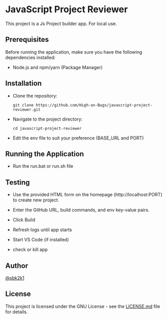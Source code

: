 # JavaScript Project Reviewer

This project is a Js Project builder app. For local use.

## Prerequisites

Before running the application, make sure you have the following dependencies installed:

- Node.js and npm/yarn (Package Manager)

## Installation

- Clone the repository:

  ```shell
  git clone https://github.com/High-on-Bugs/javascript-project-reviewer.git

  ```

- Navigate to the project directory:

  ```shell
  cd javascript-project-reviewer

  ```

- Edit the env file to suit your preference (BASE_URL and PORT)

## Running the Application

- Run the run.bat or run.sh file

## Testing

- Use the provided HTML form on the homepage (http://localhost:PORT) to create new project.

- Enter the GitHub URL, build commands, and env key-value pairs.

- Click Build
- Refresh logs until app starts
- Start VS Code (if installed)
- check or kill app

## Author

[@sbk2k1](https://github.com/sbk2k1)

## License

This project is licensed under the GNU License - see the [LICENSE.md](https://github.com/SwapnilChatterjee/DockerFile_Templates/blob/main/LICENSE) file for details.
